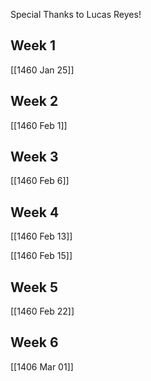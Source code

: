 Special Thanks to Lucas Reyes!
## Week 1
[[1460 Jan 25]]

## Week 2
[[1460 Feb 1]]

## Week 3
[[1460 Feb 6]]

## Week 4
[[1460 Feb 13]]

[[1460 Feb 15]]
## Week 5
[[1460 Feb 22]]


## Week 6
[[1406 Mar 01]]
